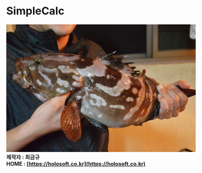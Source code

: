 # SimpleCalc    
![맛있겄다!!](/fish01.jpg)	
**제작자 : 최금규**	
**HOME : [https://holosoft.co.kr](https://holosoft.co.kr)**	

